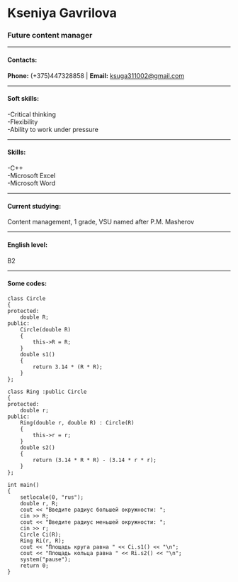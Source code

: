 #  Kseniya Gavrilova
### Future content manager
***
#### Contacts:
**Phone:** (+375)447328858 | **Email:** ksuga311002@gmail.com
***
#### Soft skills:
-Critical thinking    
-Flexibility    
-Ability to work under pressure    
***
#### Skills:
-C++    
-Microsoft Excel     
-Microsoft Word    
***
#### Current studying:
Content management, 1 grade, VSU named after P.M. Masherov
***
#### English level:
B2
***
#### Some codes:
```с++
class Circle   
{    
protected:    
    double R;    
public:    
    Circle(double R)    
    {    
        this->R = R;    
    }    
    double s1()    
    {    
        return 3.14 * (R * R);    
    }    
};    
    
class Ring :public Circle    
{    
protected:    
    double r;    
public:    
    Ring(double r, double R) : Circle(R)    
    {      
        this->r = r;    
    }    
    double s2()    
    {    
        return (3.14 * R * R) - (3.14 * r * r);    
    }    
};    
    
int main()    
{    
    setlocale(0, "rus");    
    double r, R;    
    cout << "Введите радиус большей окружности: ";    
    cin >> R;    
    cout << "Введите радиус меньшей окружности: ";   
    cin >> r;    
    Circle Ci(R);    
    Ring Ri(r, R);    
    cout << "Площадь круга равна " << Ci.s1() << "\n";    
    cout << "Площадь кольца равна " << Ri.s2() << "\n";   
    system("pause");   
    return 0;   
}   
```
